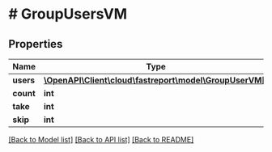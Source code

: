 # # GroupUsersVM

## Properties

Name | Type | Description | Notes
------------ | ------------- | ------------- | -------------
**users** | [**\OpenAPI\Client\cloud\fastreport\model\GroupUserVM[]**](GroupUserVM.md) |  | [optional]
**count** | **int** |  | [optional]
**take** | **int** |  | [optional]
**skip** | **int** |  | [optional]

[[Back to Model list]](../../README.md#models) [[Back to API list]](../../README.md#endpoints) [[Back to README]](../../README.md)

